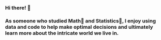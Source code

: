 ### Hi there! 👋
### As someone who studied Math🧮 and Statistics🎲, I enjoy using data and code to help make optimal decisions and ultimately learn more about the intricate world we live in.

<!--
**David-Quan00/David-Quan00** is a ✨ _special_ ✨ repository because its `README.md` (this file) appears on your GitHub profile.

Here are some ideas to get you started:

- 🔭 I’m currently working on ...
- 🌱 I’m currently learning ...
- 👯 I’m looking to collaborate on ...
- 🤔 I’m looking for help with ...
- 💬 Ask me about ...
- 📫 How to reach me: ...
- 😄 Pronouns: ...
- ⚡ Fun fact: ...
-->
